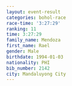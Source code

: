 ```yaml
---
layout: event-result 
categories: bohol-race 
race-time: '3:27:29'
ranking: 11
time: 3:27:29
family_name: Mendoza
first_name: Rael
gender: Male
birthdate: 1994-01-03
nationality: PHI
bib_number: 2142
city: Mandaluyong City
---
```

